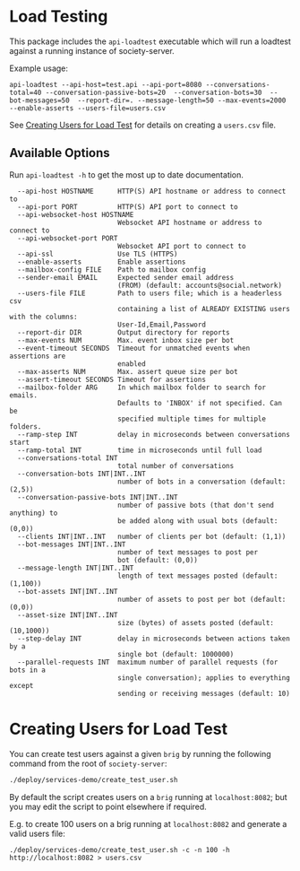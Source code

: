 # Load Testing

This package includes the `api-loadtest` executable which will run a loadtest against
a running instance of society-server.

Example usage: 

```
api-loadtest --api-host=test.api --api-port=8080 --conversations-total=40 --conversation-passive-bots=20  --conversation-bots=30  --bot-messages=50  --report-dir=. --message-length=50 --max-events=2000  --enable-asserts --users-file=users.csv
```

See [Creating Users for Load Test](#creating-users-for-load-test) for details on creating a `users.csv` file.


## Available Options

Run `api-loadtest -h` to get the most up to date documentation.

```
  --api-host HOSTNAME      HTTP(S) API hostname or address to connect to
  --api-port PORT          HTTP(S) API port to connect to
  --api-websocket-host HOSTNAME
                           Websocket API hostname or address to connect to
  --api-websocket-port PORT
                           Websocket API port to connect to
  --api-ssl                Use TLS (HTTPS)
  --enable-asserts         Enable assertions
  --mailbox-config FILE    Path to mailbox config
  --sender-email EMAIL     Expected sender email address
                           (FROM) (default: accounts@social.network)
  --users-file FILE        Path to users file; which is a headerless csv
                           containing a list of ALREADY EXISTING users with the columns:
                           User-Id,Email,Password
  --report-dir DIR         Output directory for reports
  --max-events NUM         Max. event inbox size per bot
  --event-timeout SECONDS  Timeout for unmatched events when assertions are
                           enabled
  --max-asserts NUM        Max. assert queue size per bot
  --assert-timeout SECONDS Timeout for assertions
  --mailbox-folder ARG     In which mailbox folder to search for emails.
                           Defaults to 'INBOX' if not specified. Can be
                           specified multiple times for multiple folders.
  --ramp-step INT          delay in microseconds between conversations start
  --ramp-total INT         time in microseconds until full load
  --conversations-total INT
                           total number of conversations
  --conversation-bots INT|INT..INT
                           number of bots in a conversation (default: (2,5))
  --conversation-passive-bots INT|INT..INT
                           number of passive bots (that don't send anything) to
                           be added along with usual bots (default: (0,0))
  --clients INT|INT..INT   number of clients per bot (default: (1,1))
  --bot-messages INT|INT..INT
                           number of text messages to post per
                           bot (default: (0,0))
  --message-length INT|INT..INT
                           length of text messages posted (default: (1,100))
  --bot-assets INT|INT..INT
                           number of assets to post per bot (default: (0,0))
  --asset-size INT|INT..INT
                           size (bytes) of assets posted (default: (10,1000))
  --step-delay INT         delay in microseconds between actions taken by a
                           single bot (default: 1000000)
  --parallel-requests INT  maximum number of parallel requests (for bots in a
                           single conversation); applies to everything except
                           sending or receiving messages (default: 10)
```

# Creating Users for Load Test

You can create test users against a given `brig` by running the following
command from the root of `society-server`:

```bash
./deploy/services-demo/create_test_user.sh 
```

By default the script creates users on a `brig` running at `localhost:8082`;
but you may edit the script to point elsewhere if required.

E.g. to create 100 users on a brig running at `localhost:8082` and generate a valid users file:

```shell
./deploy/services-demo/create_test_user.sh -c -n 100 -h http://localhost:8082 > users.csv
```
